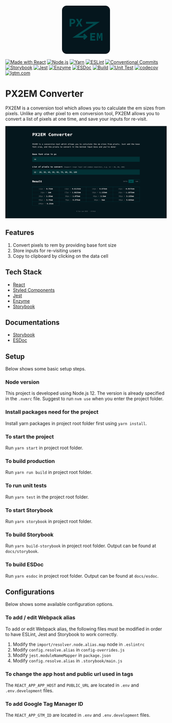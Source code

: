 <p align="center">
    <img alt="PX2EM Converter" src="public/static/media/touch-icons/apple-touch-icon-1024x1024.png" width="150" />
</p>

[![Made with React](https://img.shields.io/badge/made_with-React-61dafb.svg?logo=react&style=flat)](https://reactjs.org/)
[![Node.js](https://img.shields.io/badge/Node.js-12.17.0-026e00.svg?logo=Node.js&logoColor=white&style=flat)](https://nodejs.org/en/)
[![Yarn](https://img.shields.io/badge/Yarn-1.17.3-25799f.svg?logo=Yarn&logoColor=white&style=flat)](https://yarnpkg.com/)
[![ESLint](https://img.shields.io/badge/code_style-ESLint-5b5be0.svg?logo=eslint&style=flat)](https://eslint.org/)
[![Conventional Commits](https://img.shields.io/badge/conventional_commits-1.0.0-fa6673.svg?style=flat)](https://conventionalcommits.org)
[![Storybook](https://img.shields.io/badge/Storybook-5.3-ff4785.svg?logo=Storybook&logoColor=white&style=flat)](https://storybook.js.org/)
[![Jest](https://img.shields.io/badge/test_with-Jest-15c213.svg?logo=Jest&style=flat)](https://jestjs.io/)
[![Enzyme](https://img.shields.io/badge/test_with-Enzyme-ff385c.svg?style=flat)](https://enzymejs.github.io/enzyme/)
[![ESDoc](https://img.shields.io/badge/document_with-ESDoc-e55151.svg?style=flat)](https://esdoc.org/)
[![Build](https://github.com/icelam/px2em-converter/workflows/Build/badge.svg)](https://github.com/icelam/px2em-converter/actions?query=workflow%3ABuild)
[![Unit Test](https://github.com/icelam/px2em-converter/workflows/Unit%20test/badge.svg)](https://github.com/icelam/px2em-converter/actions?query=workflow%3A%22Unit+test%22)
[![codecov](https://codecov.io/gh/icelam/px2em-converter/branch/master/graph/badge.svg)](https://codecov.io/gh/icelam/px2em-converter)
[![lgtm.com](https://img.shields.io/lgtm/grade/javascript/g/icelam/px2em-converter.svg?logo=lgtm)](https://lgtm.com/projects/g/icelam/px2em-converter/context:javascript)

# PX2EM Converter #
PX2EM is a conversion tool which allows you to calculate the em sizes from pixels. Unlike any other pixel to em conversion tool, PX2EM allows you to convert a list of pixels at one time, and save your inputs for re-visit.

![Preview](./docs/preview.png)

## Features ##
1. Convert pixels to rem by providing base font size
2. Store inputs for re-visiting users
3. Copy to clipboard by clicking on the data cell

## Tech Stack ##
* [React](https://reactjs.org/)
* [Styled Components](https://www.styled-components.com/)
* [Jest](https://jestjs.io/)
* [Enzyme](https://enzymejs.github.io/enzyme/)
* [Storybook](https://storybook.js.org/)

## Documentations ##
* [Storybook](https://icelam.github.io/px2em-converter/storybook/)
* [ESDoc](https://icelam.github.io/px2em-converter/esdoc/)

## Setup ##
Below shows some basic setup steps.

### Node version ###
This project is developed using Node.js 12. The version is already specified in the `.nvmrc` file. Suggest to run `nvm use` when you enter the project folder.

### Install packages need for the project ###
Install yarn packages in project root folder first using `yarn install`.

### To start the project ##
Run `yarn start` in project root folder.

### To build production ###
Run `yarn run build` in project root folder.

### To run unit tests ###
Run `yarn test` in the project root folder.

### To start Storybook ###
Run `yarn storybook` in project root folder.

### To build Storybook ###
Run `yarn build-storybook` in project root folder. Output can be found at `docs/storybook`.

### To build ESDoc ###
Run `yarn esdoc` in project root folder. Output can be found at `docs/esdoc`.

## Configurations ##
Below shows some available configuration options.

### To add / edit Webpack alias ###
To add or edit Webpack alias, the following files must be modified in order to have ESLint, Jest and Storybook to work correctly.
1. Modify the `import/resolver.node.alias.map` node in `.eslintrc` 
2. Modify `config.resolve.alias` in `config-overrides.js`
3. Modify `jest.moduleNameMapper` in `package.json`
4. Modify `config.resolve.alias` in `.storybook/main.js`

### To change the app host and public url used in <meta> tags ###
The `REACT_APP_APP_HOST` and `PUBLIC_URL` are located in `.env` and `.env.development` files.

### To add Google Tag Manager ID ###
The `REACT_APP_GTM_ID` are located in `.env` and `.env.development` files.
